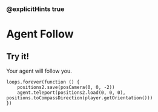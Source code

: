 ### @explicitHints true

# Agent Follow

## Try it!

Your agent will follow you.

```template
loops.forever(function () {
    positions2.save(posCamera(0, 0, -2))
    agent.teleport(positions2.load(0, 0, 0), positions.toCompassDirection(player.getOrientation()))
})
```